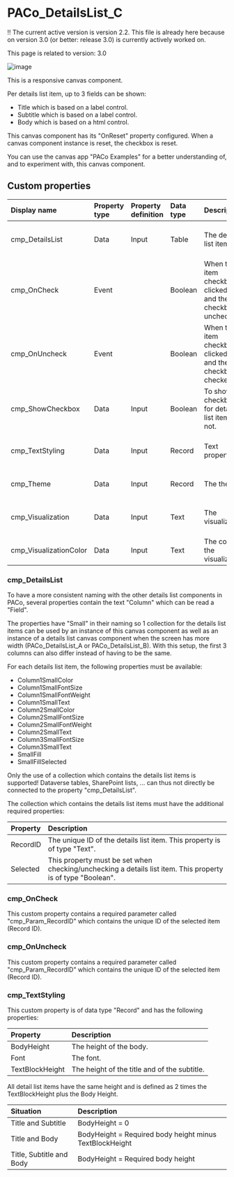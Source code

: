 # PACo_DetailsList_C

!! The current active version is version 2.2. This file is already here because on version 3.0 (or better: release 3.0) is currently actively worked on.

This page is related to version: 3.0

![image](https://user-images.githubusercontent.com/35654198/235979572-89783b98-c265-44c7-b2ef-e3f8158662b7.png)

This is a responsive canvas component.

Per details list item, up to 3 fields can be shown:
* Title which is based on a label control.
* Subtitle which is based on a label control.
* Body which is based on a html control.

This canvas component has its "OnReset" property configured. When a canvas component instance is reset, the checkbox is reset.

You can use the canvas app "PACo Examples" for a better understanding of, and to experiment with, this canvas component.

## Custom properties

| Display name | Property type | Property definition | Data type | Description | Memo
| :--- | :--- | :--- | :--- | :--- | :--- |
| cmp_DetailsList | Data | Input | Table | The details list items. | See the documention on cmp_DetailsList below. |
| cmp_OnCheck | Event | | Boolean | When the item checkbox is clicked on and the checkbox is unchecked. | See the documention on cmp_OnCheck below. |
| cmp_OnUncheck | Event | | Boolean | When the item checkbox is clicked on and the checkbox is checked. | See the documention on cmp_OnUncheck below. |
| cmp_ShowCheckbox | Data | Input | Boolean | To show the checkbox for details list items or not. | |
| cmp_TextStyling | Data | Input | Record | Text properties. | See the documention on cmp_TextStyling below. |
| cmp_Theme | Data | Input | Record | The theme. | See the documention on theming. |
| cmp_Visualization | Data | Input | Text | The visualization. | See the documention of canvas component cmp_Visualization_A. |
| cmp_VisualizationColor | Data | Input | Text | The color of the visualization. | |

### cmp_DetailsList
To have a more consistent naming with the other details list components in PACo, several properties contain the text "Column" which can be read a "Field".

The properties have "Small" in their naming so 1 collection for the details list items can be used by an instance of this canvas component as well as an instance of a details list canvas component when the screen has more width (PACo_DetailsList_A or PACo_DetailsList_B). With this setup, the first 3 columns can also differ instead of having to be the same.

For each details list item, the following properties must be available:
- Column1SmallColor
- Column1SmallFontSize
- Column1SmallFontWeight
- Column1SmallText
- Column2SmallColor
- Column2SmallFontSize
- Column2SmallFontWeight
- Column2SmallText
- Column3SmallFontSize
- Column3SmallText
- SmallFill
- SmallFillSelected

Only the use of a collection which contains the details list items is supported! Dataverse tables, SharePoint lists, ... can thus not directly be connected to the property "cmp_DetailsList".

The collection which contains the details list items must have the additional required properties:

| Property | Description |
| :--- | :--- |
| RecordID | The unique ID of the details list item. This property is of type "Text".  |
| Selected | This property must be set when checking/unchecking a details list item. This property is of type "Boolean". |

### cmp_OnCheck
This custom property contains a required parameter called "cmp_Param_RecordID" which contains the unique ID of the selected item (Record ID).

### cmp_OnUncheck
This custom property contains a required parameter called "cmp_Param_RecordID" which contains the unique ID of the selected item (Record ID).

### cmp_TextStyling
This custom property is of data type "Record" and has the following properties:

| Property | Description |
| :--- | :--- |
| BodyHeight | The height of the body. |
| Font | The font. |
| TextBlockHeight | The height of the title and of the subtitle. |

All detail list items have the same height and is defined as 2 times the TextBlockHeight plus the Body Height.

| Situation | Description |
| :--- | :--- |
| Title and Subtitle | BodyHeight = 0 |
| Title and Body | BodyHeight = Required body height minus TextBlockHeight |
| Title, Subtitle and Body | BodyHeight = Required body height |
